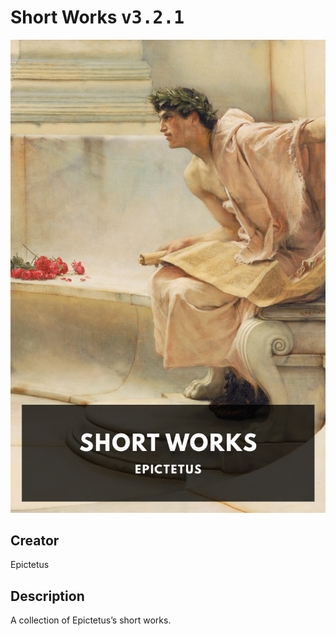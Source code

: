 
# Short Works <kbd>v3.2.1</kbd>

<center>
  <img src="./cover-1024.jpg"/>
</center>

## Creator
Epictetus

## Description
A collection of Epictetus’s short works.
